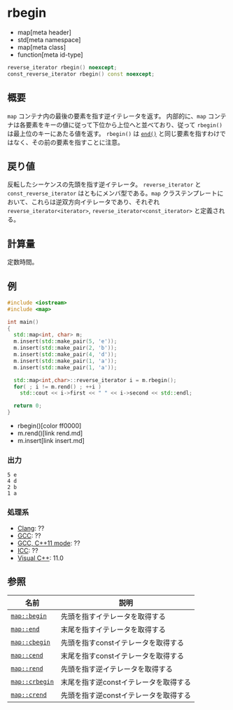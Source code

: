 # rbegin
* map[meta header]
* std[meta namespace]
* map[meta class]
* function[meta id-type]

```cpp
reverse_iterator rbegin() noexcept;
const_reverse_iterator rbegin() const noexcept;
```

## 概要
`map` コンテナ内の最後の要素を指す逆イテレータを返す。 
内部的に、`map` コンテナは各要素をキーの値に従って下位から上位へと並べており、従って `rbegin()` は最上位のキーにあたる値を返す。 
`rbegin()` は [`end()`](/reference/map/map/end.md) と同じ要素を指すわけではなく、その前の要素を指すことに注意。


## 戻り値
反転したシーケンスの先頭を指す逆イテレータ。 
`reverse_iterator` と `const_reverse_iterator` はともにメンバ型である。`map` クラステンプレートにおいて、これらは逆双方向イテレータであり、それぞれ `reverse_iterator<iterator>`, `reverse_iterator<const_iterator>` と定義される。


## 計算量
定数時間。


## 例
```cpp example
#include <iostream>
#include <map>

int main()
{
  std::map<int, char> m;
  m.insert(std::make_pair(5, 'e'));
  m.insert(std::make_pair(2, 'b'));
  m.insert(std::make_pair(4, 'd'));
  m.insert(std::make_pair(1, 'a'));
  m.insert(std::make_pair(1, 'a'));

  std::map<int,char>::reverse_iterator i = m.rbegin();
  for( ; i != m.rend() ; ++i )
    std::cout << i->first << " " << i->second << std::endl;

  return 0;
}
```
* rbegin()[color ff0000]
* m.rend()[link rend.md]
* m.insert[link insert.md]

### 出力
```
5 e
4 d
2 b
1 a
```

### 処理系
- [Clang](/implementation.md#clang): ??
- [GCC](/implementation.md#gcc): ??
- [GCC, C++11 mode](/implementation.md#gcc): ??
- [ICC](/implementation.md#icc): ??
- [Visual C++](/implementation.md#visual_cpp): 11.0


## 参照
| 名前 | 説明 |
---------------------------------------------------------------------------------------------|--------------------------------------------------|
| [`map::begin`](/reference/map/map/begin.md) | 先頭を指すイテレータを取得する |
| [`map::end`](/reference/map/map/end.md) | 末尾を指すイテレータを取得する |
| [`map::cbegin`](/reference/map/map/cbegin.md) | 先頭を指すconstイテレータを取得する |
| [`map::cend`](/reference/map/map/cend.md) | 末尾を指すconstイテレータを取得する |
| [`map::rend`](/reference/map/map/rend.md) | 先頭を指す逆イテレータを取得する |
| [`map::crbegin`](/reference/map/map/rbegin.md) | 末尾を指す逆constイテレータを取得する |
| [`map::crend`](/reference/map/map/rend.md) | 先頭を指す逆constイテレータを取得する |

